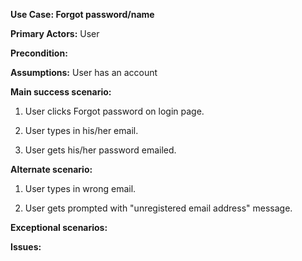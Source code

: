 __Use Case: Forgot password/name__

__Primary Actors:__ User

__Precondition:__ 

__Assumptions:__ User has an account

__Main success scenario:__

1. User clicks Forgot password on login page.

2. User types in his/her email.

3. User gets his/her password emailed.

__Alternate scenario:__

1. User types in wrong email.

2. User gets prompted with "unregistered email address" message.


__Exceptional scenarios:__

__Issues:__
